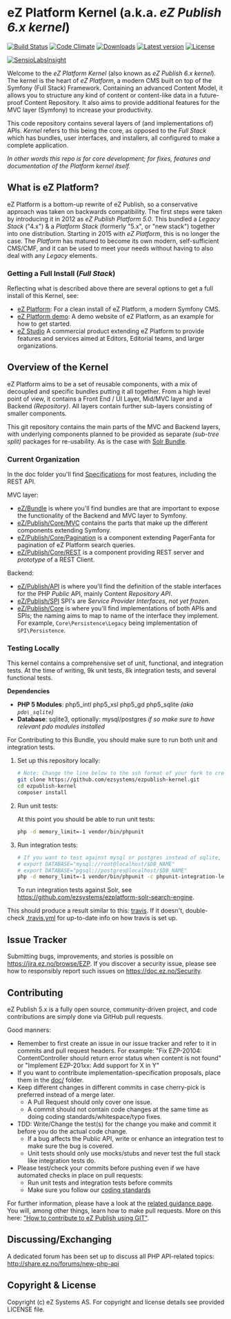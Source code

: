 # eZ Platform Kernel (a.k.a. *eZ Publish 6.x kernel*)
[![Build Status](https://img.shields.io/travis/ezsystems/ezpublish-kernel.svg?style=flat-square&branch=master)](https://travis-ci.org/ezsystems/ezpublish-kernel)
[![Code Climate](https://img.shields.io/codeclimate/github/ezsystems/ezpublish-kernel.svg?style=flat-square)](https://codeclimate.com/github/ezsystems/ezpublish-kernel)
[![Downloads](https://img.shields.io/packagist/dt/ezsystems/ezpublish-kernel.svg?style=flat-square)](https://packagist.org/packages/ezsystems/ezpublish-kernel)
[![Latest version](https://img.shields.io/github/release/ezsystems/ezpublish-kernel.svg?style=flat-square)](https://github.com/ezsystems/ezpublish-kernel/releases)
[![License](https://img.shields.io/packagist/l/ezsystems/ezpublish-kernel.svg?style=flat-square)](LICENSE)

[![SensioLabsInsight](https://insight.sensiolabs.com/projects/0885c0ce-4b9f-4b89-aa9c-e8f9f7a315e0/big.png)](https://insight.sensiolabs.com/projects/0885c0ce-4b9f-4b89-aa9c-e8f9f7a315e0)

Welcome to the *eZ Platform Kernel* (also known as *eZ Publish 6.x kernel*). The kernel is the heart of *eZ Platform*, a modern
CMS built on top of the Symfony (Full Stack) Framework. Containing an advanced Content Model, it allows you to structure any kind of content or content-like data in a future-proof Content Repository. It also aims to provide additional features for the MVC layer (Symfony) to increase your productivity.

This code repository contains several layers of (and implementations of) APIs. *Kernel* refers to this being the core,
as opposed to the *Full Stack* which has bundles, user interfaces, and installers, all configured to make a complete application.

*In other words this repo is for core development; for fixes, features and documentation of the Platform kernel itself.*


## What is eZ Platform?

eZ Platform is a bottom-up rewrite of eZ Publish, so a conservative approach was taken on backwards compatibility. The first steps were taken by introducing it in 2012 as *eZ Publish Platform 5.0*. This bundled a *Legacy Stack* ("4.x") & a *Platform Stack* (formerly "5.x", or "new stack") together into one distribution. Starting in 2015 with *eZ Platform*, this is no longer the case. The *Platform* has matured to become its own modern, self-sufficient CMS/CMF, and it can be used to meet your needs without having to also deal with any *Legacy* elements.

### Getting a Full Install (*Full Stack*)

Reflecting what is described above there are several options to get a full install of this Kernel, see:

- [eZ Platform](https://github.com/ezsystems/ezplatform): For a clean install of eZ Platform, a modern Symfony CMS.
 - [eZ Platform demo](https://github.com/ezsystems/ezplatform-demo): A demo website of eZ Platform, as an example for how to get started.
- [eZ Studio](https://github.com/ezsystems/ezstudio) A commercial product extending eZ Platform to provide features and services aimed at Editors, Editorial teams, and larger organizations.


## Overview of the Kernel

eZ Platform aims to be a set of reusable components, with a mix of decoupled and specific bundles putting it all together.
From a high level point of view, it contains a Front End / UI Layer, Mid/MVC layer and a Backend *(Repository)*. All layers contain further sub-layers consisting of smaller components.

This git repository contains the main parts of the MVC and Backend layers, with underlying components planned to be provided
as separate *(sub-tree split)* packages for re-usability. As is the case with [Solr Bundle](https://github.com/ezsystems/ezplatform-solr-search-engine).


### Current Organization

In the doc folder you'll find [Specifications](doc/specifications/) for most features, including the REST API.

MVC layer:
- [eZ/Bundle](eZ/Bundle/) is where you'll find bundles are that are important to expose the functionality of the Backend and MVC layer to Symfony.
- [eZ/Publish/Core/MVC](eZ/Publish/Core/MVC/) contains the parts that make up the different components extending Symfony.
- [eZ/Publish/Core/Pagination](eZ/Publish/Core/Pagination/) is a component extending PagerFanta for pagination of eZ Platform search queries.
- [eZ/Publish/Core/REST](eZ/Publish/Core/REST/) is a component providing REST server and *prototype* of a REST Client.

Backend:
- [eZ/Publish/API](eZ/Publish/API/) is where you'll find the definition of the stable interfaces for the PHP *Public* API, mainly Content *Repository API*.
- [eZ/Publish/SPI](eZ/Publish/SPI/)  SPI's are *Service Provider Interfaces*, *not yet frozen*.
- [eZ/Publish/Core](eZ/Publish/Core/) is where you'll find implementations of both APIs and SPIs; the naming aims to map to name of the interface they implement. For example, `Core\Persistence\Legacy` being implementation of `SPI\Persistence`.


### Testing Locally

This kernel contains a comprehensive set of unit, functional, and integration tests. At the time of writing, 9k unit tests, 8k integration tests, and several functional tests.

**Dependencies**
* **PHP 5 Modules**: php5\_intl php5\_xsl php5\_gd php5\_sqlite *(aka `pdo\_sqlite`)*
* **Database**: sqlite3, optionally: mysql/postgres *if so make sure to have relevant pdo modules installed*

For Contributing to this Bundle, you should make sure to run both unit and integration tests.

1. Set up this repository locally:

    ```bash
    # Note: Change the line below to the ssh format of your fork to create topic branches to propose as pull requests
    git clone https://github.com/ezsystems/ezpublish-kernel.git
    cd ezpublish-kernel
    composer install
    ```
2. Run unit tests:

    At this point you should be able to run unit tests:
    ```bash
    php -d memory_limit=-1 vendor/bin/phpunit
    ```

3. Run integration tests:

    ```bash
    # If you want to test against mysql or postgres instead of sqlite, define one of these with reference to an empty test db:
    # export DATABASE="mysql://root@localhost/$DB_NAME"
    # export DATABASE="pgsql://postgres@localhost/$DB_NAME"
    php -d memory_limit=-1 vendor/bin/phpunit -c phpunit-integration-legacy.xml
    ```

    To run integration tests against Solr, see https://github.com/ezsystems/ezplatform-solr-search-engine.

This should produce a result similar to this: [travis](https://travis-ci.org/ezsystems/ezpublish-kernel). If it doesn't, double-check [.travis.yml](.travis.yml) for up-to-date info on how travis is set up.

## Issue Tracker
Submitting bugs, improvements, and stories is possible on https://jira.ez.no/browse/EZP.
If you discover a security issue, please see how to responsibly report such issues on https://doc.ez.no/Security.

## Contributing
eZ Publish 5.x is a fully open source, community-driven project, and code contributions are simply done via GitHub pull requests.

Good manners:
* Remember to first create an issue in our issue tracker and refer to it in commits and pull request headers. For example:
  "Fix EZP-20104: ContentController should return error status when content is not found"
  or
  "Implement EZP-201xx: Add support for X in Y"
* If you want to contribute implementation-specification proposals, place them in the [doc/](doc/) folder.
* Keep different changes in different commits in case cherry-pick is preferred instead of a merge later.
  * A Pull Request should only cover one issue.
  * A commit should not contain code changes at the same time as doing coding standards/whitespace/typo fixes.
* TDD: Write/Change the test(s) for the change you make and commit it before you do the actual code change.
  * If a bug affects the Public API, write or enhance an integration test to make sure the bug is covered.
  * Unit tests should only use mocks/stubs and never test the full stack like integration tests do.
* Please test/check your commits before pushing even if we have automated checks in place on pull requests:
  * Run unit tests and integration tests before commits
  * Make sure you follow our [coding standards](https://github.com/ezsystems/ezcs)

For further information, please have a look at the [related guidance page](http://share.ez.no/get-involved/develop). You will, among other things, learn how to make pull requests. More on this here: ["How to contribute to eZ Publish using GIT"](http://share.ez.no/learn/ez-publish/how-to-contribute-to-ez-publish-using-git).

## Discussing/Exchanging
A dedicated forum has been set up to discuss all PHP API-related topics: http://share.ez.no/forums/new-php-api

## Copyright & License
Copyright (c) eZ Systems AS. For copyright and license details see provided LICENSE file.
